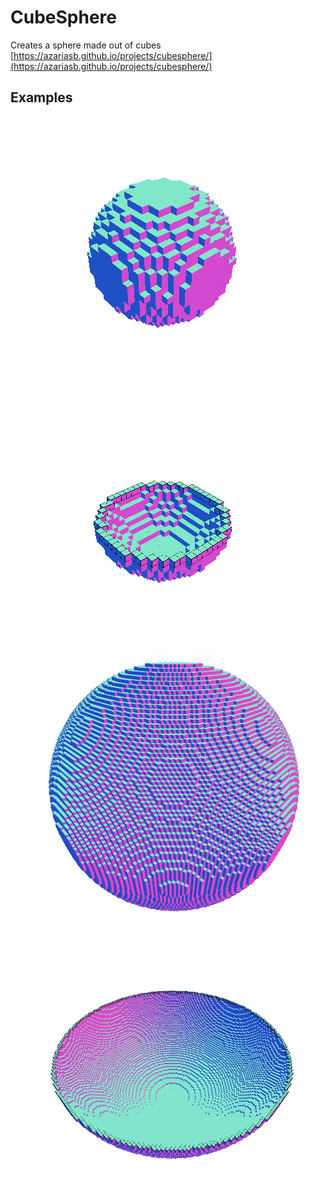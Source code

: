 # CubeSphere

Creates a sphere made out of cubes
[https://azariasb.github.io/projects/cubesphere/](https://azariasb.github.io/projects/cubesphere/)

Examples
--------
![Small sphere](https://github.com/AzariasB/CubeSphere/blob/master/examples/smallfull.png "Small sphere")

![Small cut](https://github.com/AzariasB/CubeSphere/blob/master/examples/smallcut.png "Small sphere cut")

![Big sphere](https://github.com/AzariasB/CubeSphere/blob/master/examples/bigfull.png "Big sphere")

![Big sphere cut](https://github.com/AzariasB/CubeSphere/blob/master/examples/bigcut.png "Big sphere cut")
